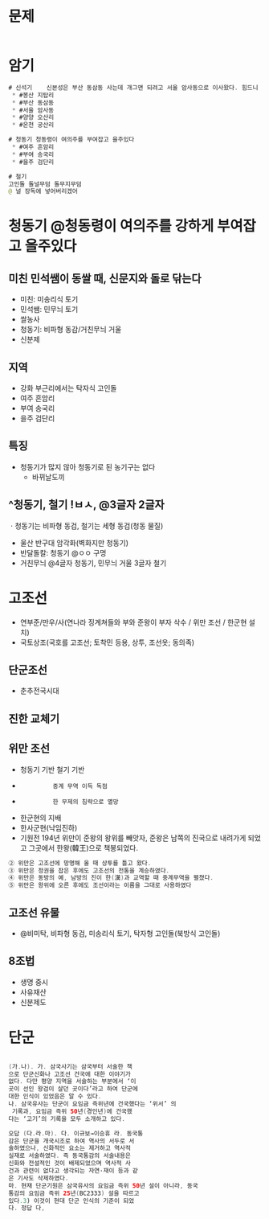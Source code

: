 # 문제
```java

```

# 암기
```java
# 신석기    신본성은 부산 동삼동 사는데 개그맨 되려고 서울 암사동으로 이사왔다. 힘드니 양양으로 온천가자 
 * #봉산 지탑리
 * #부산 동삼동
 * #서울 암사동
 * #양양 오산리
 * #온천 궁산리

# 청동기 청동령이 여의주를 부여잡고 을주있다
 * #여주 흔암리
 * #부여 송국리
 * #을주 검단리

# 철기
고인돌 돌널무덤 돌무지무덤
@ 널 장독에 넣어버리겠어
```

# 청동기 @청동령이 여의주를 강하게 부여잡고 을주있다
## 미친 민석쌤이 동쌀 때, 신문지와 돌로 닦는다
  * 미친: 미송리식 토기
  * 민석쌤: 민무늬 토기
  * 쌀농사
  * 청동기: 비파형 동감/거친무늬 거울
  * 신분제

## 지역
* 강화 부근리에서는 탁자식 고인돌
* 여주 흔암리
* 부여 송국리
* 을주 검단리


## 특징
* 청동기가 많지 않아 청동기로 된 농기구는 없다
  * 바뀌날도끼 

## ^청동기, 철기 !ㅂㅅ, @3글자 2글자
ㆍ청동기는 비파형 동검, 철기는 세형 동검(청동 물질)
* 울산 반구대 암각화(벽화지만 청동기)
* 반달돌칼: 청동기 @ㅇㅇ 구멍
* 거친무늬 @4글자 청동기, 민무늬 거울 3글자 철기



# 고조선
* 연부준/만우/사(연나라 징계쳐들와 부와 준왕이 부자 삭수 / 위만 조선 / 한군현 설치)
* 국토상조(국호를 고조선; 토착민 등용, 상투, 조선옷; 동의족)

## 단군조선
* 춘추전국시대

## 진한 교체기

## 위만 조선
* 청동기 기반	철기 기반
 * 				중계 무역 이득 독점
 * 				한 무제의 침략으로 멸망
 * 한군현의 지배
  * 한사군현(낙임진하)
* 기원전 194년 위만이 준왕의 왕위를 빼앗자, 준왕은 남쪽의 진국으로 내려가게 되었고 그곳에서 한왕(韓王)으로 책봉되었다.
```java
② 위만은 고조선에 망명해 올 때 상투를 틀고 왔다.
③ 위만은 정권을 잡은 후에도 고조선의 전통을 계승하였다.
④ 위만은 동방의 예, 남방의 진이 한(漢)과 교역할 때 중계무역을 펼쳤다.
⑤ 위만은 왕위에 오른 후에도 조선이라는 이름을 그대로 사용하였다

```

## 고조선 유물
* @비미탁, 비파형 동검, 미송리식 토기, 탁자형 고인돌(북방식 고인돌)

## 8조법
* 생명 중시
* 사유재산
* 신분제도


# 단군
```java

(가.나). 가. 삼국사기는 삼국부터 서술한 책
으로 단군신화나 고조선 건국에 대한 이야기가 
없다. 다만 평양 지역을 서술하는 부분에서 ‘이
곳이 선인 왕검이 살던 곳이다’라고 하여 단군에 
대한 인식이 있었음은 알 수 있다. 
나. 삼국유사는 단군이 요임금 즉위년에 건국했다는 ‘위서’ 의
 기록과, 요임금 즉위 50년(경인년)에 건국했
다는 ‘고기’의 기록을 모두 소개하고 있다. 

오답 (다.라.마). 다. 이규보→이승휴 라. 동국통
감은 단군을 개국시조로 하여 역사의 서두로 서
술하였으나, 신화적인 요소는 제거하고 역사적 
실재로 서술하였다. 즉 동국통감의 서술내용은 
신화와 전설적인 것이 배제되었으며 역사적 사
건과 관련이 없다고 생각되는 자연·재이 등과 같
은 기사도 삭제하였다. 
마. 현재 단군기원은 삼국유사의 요임금 즉위 50년 설이 아니라, 동국
통감의 요임금 즉위 25년(BC2333) 설을 따르고 
있다.3) 이것이 현대 단군 인식의 기준이 되었
다. 정답 다,
```
